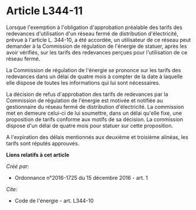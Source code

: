 # Article L344-11

Lorsque l'exemption à l'obligation d'approbation préalable des tarifs des redevances d'utilisation d'un réseau fermé de
distribution d'électricité, prévue à l'article L. 344-10, a été accordée, un utilisateur de ce réseau peut demander à la
Commission de régulation de l'énergie de statuer, après les avoir vérifiés, sur les tarifs des redevances perçues pour
l'utilisation de ce réseau fermé. 

La Commission de régulation de l'énergie se prononce sur les tarifs des redevances dans un délai de quatre mois à compter de
la date à laquelle elle dispose de toutes les informations qui lui sont nécessaires. 

La décision de refus d'approbation des tarifs de redevances par la Commission de régulation de l'énergie est motivée et
notifiée au gestionnaire du réseau fermé de distribution d'électricité. La commission met en demeure celui-ci de lui
soumettre, dans un délai qu'elle fixe, une proposition de tarifs conforme aux motifs de sa décision. La commission dispose
d'un délai de quatre mois pour statuer sur cette proposition. 

A l'expiration des délais mentionnés aux deuxième et troisième alinéas, les tarifs sont réputés approuvés.

**Liens relatifs à cet article**

_Créé par_:

  - Ordonnance n°2016-1725 du 15 décembre 2016 - art. 1

_Cite_:

  - Code de l'énergie - art. L344-10
